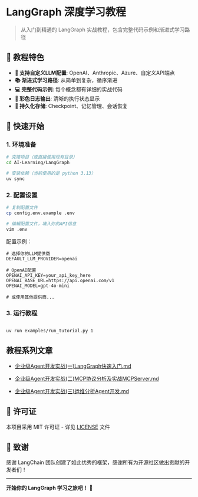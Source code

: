 # LangGraph 深度学习教程

> 从入门到精通的 LangGraph 实战教程，包含完整代码示例和渐进式学习路径

## 🎯 教程特色

- **🔧 支持自定义LLM配置**: OpenAI、Anthropic、Azure、自定义API端点
- **📚 渐进式学习路径**: 从简单到复杂，循序渐进
- **💻 完整代码示例**: 每个概念都有详细的实战代码
- **🎨 彩色日志输出**: 清晰的执行状态显示
- **💾 持久化存储**: Checkpoint、记忆管理、会话恢复

## 🚀 快速开始

### 1. 环境准备

```bash
# 克隆项目（或直接使用现有目录）
cd AI-Learning/LangGraph

# 安装依赖（当前使用的是 python 3.13）
uv sync

```

### 2. 配置设置

```bash
# 复制配置文件
cp config.env.example .env

# 编辑配置文件，填入你的API信息
vim .env
```

配置示例：
```env
# 选择你的LLM提供商
DEFAULT_LLM_PROVIDER=openai

# OpenAI配置
OPENAI_API_KEY=your_api_key_here
OPENAI_BASE_URL=https://api.openai.com/v1
OPENAI_MODEL=gpt-4o-mini

# 或使用其他提供商...
```

### 3. 运行教程

```bash

uv run examples/run_tutorial.py 1

```


## 教程系列文章

 - [企业级Agent开发实战(一)LangGraph快速入门.md](https://github.com/yangkun19921001/AI-Learning/blob/main/LangGraph/docs/%E4%BC%81%E4%B8%9A%E7%BA%A7Agent%E5%BC%80%E5%8F%91%E5%AE%9E%E6%88%98(%E4%B8%80)LangGraph%E5%BF%AB%E9%80%9F%E5%85%A5%E9%97%A8.md)

 - [企业级Agent开发实战(二)MCP协议分析及实战MCPServer.md]()

 - [企业级Agent开发实战(三)运维分析Agent开发.md]()


## 📜 许可证

本项目采用 MIT 许可证 - 详见 [LICENSE](LICENSE) 文件

## 🙏 致谢

感谢 LangChain 团队创建了如此优秀的框架，感谢所有为开源社区做出贡献的开发者们！

---


**开始你的 LangGraph 学习之旅吧！** 🚀 